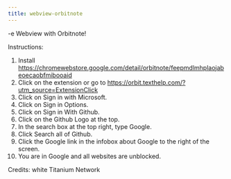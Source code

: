 ```yaml
---
title: webview-orbitnote
---
```


-e 
Webview with Orbitnote!

Instructions:
1. Install https://chromewebstore.google.com/detail/orbitnote/feepmdlmhplaojabeoecaobfmibooaid
2. Click on the extension or go to https://orbit.texthelp.com/?utm_source=ExtensionClick
3. Click on Sign in with Microsoft.
4. Click on Sign in Options.
5. Click on Sign in With Github.
6. Click on the Github Logo at the top.
7. In the search box at the top right, type Google.
8. Click Search all of Github.
9. Click the Google link in the infobox about Google to the right of the screen.
10. You are in Google and all websites are unblocked.

Credits:
white
Titanium Network
